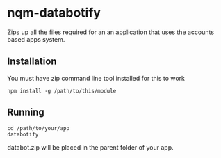 # nqm-databotify
Zips up all the files required for an an application that uses the accounts based apps system.

## Installation
You must have zip command line tool installed for this to work
```
npm install -g /path/to/this/module
```

## Running
```
cd /path/to/your/app
databotify
```

databot.zip will be placed in the parent folder of your app.